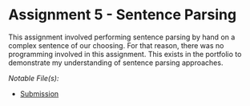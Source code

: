 # **Assignment 5 - Sentence Parsing**

This assignment involved performing sentence parsing by hand on a complex sentence of our choosing. For that reason, there was no programming involved in this assignment. This exists in the portfolio to demonstrate my understanding of sentence parsing approaches.

*Notable File(s):* 
- [Submission](/Sentence%20Parsing.pdf)
